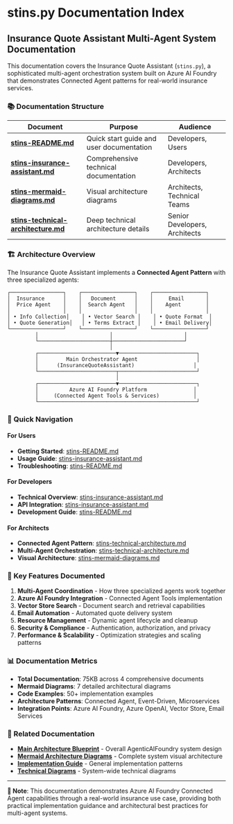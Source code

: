 # stins.py Documentation Index

## Insurance Quote Assistant Multi-Agent System Documentation

This documentation covers the Insurance Quote Assistant (`stins.py`), a sophisticated multi-agent orchestration system built on Azure AI Foundry that demonstrates Connected Agent patterns for real-world insurance services.

### 📚 Documentation Structure

| Document | Purpose | Audience |
|----------|---------|----------|
| **[stins-README.md](./stins-README.md)** | Quick start guide and user documentation | Developers, Users |
| **[stins-insurance-assistant.md](./stins-insurance-assistant.md)** | Comprehensive technical documentation | Developers, Architects |
| **[stins-mermaid-diagrams.md](./stins-mermaid-diagrams.md)** | Visual architecture diagrams | Architects, Technical Teams |
| **[stins-technical-architecture.md](./stins-technical-architecture.md)** | Deep technical architecture details | Senior Developers, Architects |

### 🏗️ Architecture Overview

The Insurance Quote Assistant implements a **Connected Agent Pattern** with three specialized agents:

```
┌─────────────────┐    ┌─────────────────┐    ┌─────────────────┐
│  Insurance      │    │   Document      │    │     Email       │
│  Price Agent    │    │  Search Agent   │    │    Agent        │
│                 │    │                 │    │                 │
│ • Info Collection│    │ • Vector Search │    │ • Quote Format  │
│ • Quote Generation│   │ • Terms Extract │    │ • Email Delivery│
└─────────────────┘    └─────────────────┘    └─────────────────┘
         │                       │                       │
         └───────────────────────┼───────────────────────┘
                                 │
         ┌─────────────────────────▼─────────────────────────┐
         │         Main Orchestrator Agent                   │
         │      (InsuranceQuoteAssistant)                   │
         └─────────────────────────┬─────────────────────────┘
                                   │
         ┌─────────────────────────▼─────────────────────────┐
         │          Azure AI Foundry Platform               │
         │     (Connected Agent Tools & Services)           │
         └───────────────────────────────────────────────────┘
```

### 🚀 Quick Navigation

#### For Users
- **Getting Started**: [stins-README.md](./stins-README.md#quick-start)
- **Usage Guide**: [stins-insurance-assistant.md](./stins-insurance-assistant.md#usage-guide)
- **Troubleshooting**: [stins-README.md](./stins-README.md#troubleshooting)

#### For Developers
- **Technical Overview**: [stins-insurance-assistant.md](./stins-insurance-assistant.md#architecture)
- **API Integration**: [stins-insurance-assistant.md](./stins-insurance-assistant.md#api-integration)
- **Development Guide**: [stins-README.md](./stins-README.md#development)

#### For Architects
- **Connected Agent Pattern**: [stins-technical-architecture.md](./stins-technical-architecture.md#connected-agent-pattern)
- **Multi-Agent Orchestration**: [stins-technical-architecture.md](./stins-technical-architecture.md#multi-agent-orchestration-design)
- **Visual Architecture**: [stins-mermaid-diagrams.md](./stins-mermaid-diagrams.md)

### 🎯 Key Features Documented

1. **Multi-Agent Coordination** - How three specialized agents work together
2. **Azure AI Foundry Integration** - Connected Agent Tools implementation
3. **Vector Store Search** - Document search and retrieval capabilities
4. **Email Automation** - Automated quote delivery system
5. **Resource Management** - Dynamic agent lifecycle and cleanup
6. **Security & Compliance** - Authentication, authorization, and privacy
7. **Performance & Scalability** - Optimization strategies and scaling patterns

### 📊 Documentation Metrics

- **Total Documentation**: 75KB across 4 comprehensive documents
- **Mermaid Diagrams**: 7 detailed architectural diagrams
- **Code Examples**: 50+ implementation examples
- **Architecture Patterns**: Connected Agent, Event-Driven, Microservices
- **Integration Points**: Azure AI Foundry, Azure OpenAI, Vector Store, Email Services

### 🔗 Related Documentation

- **[Main Architecture Blueprint](./architecture-blueprint.md)** - Overall AgenticAIFoundry system design
- **[Mermaid Architecture Diagrams](./mermaid-architecture-diagram.md)** - Complete system visual architecture
- **[Implementation Guide](./implementation-guide.md)** - General implementation patterns
- **[Technical Diagrams](./technical-diagrams.md)** - System-wide technical diagrams

---

**📝 Note**: This documentation demonstrates Azure AI Foundry Connected Agent capabilities through a real-world insurance use case, providing both practical implementation guidance and architectural best practices for multi-agent systems.